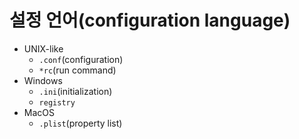 # 설정 언어(configuration language)

- UNIX-like
  - `.conf`(configuration)
  - `*rc`(run command)
- Windows
  - `.ini`(initialization)
  - `registry`
- MacOS
  - `.plist`(property list)
